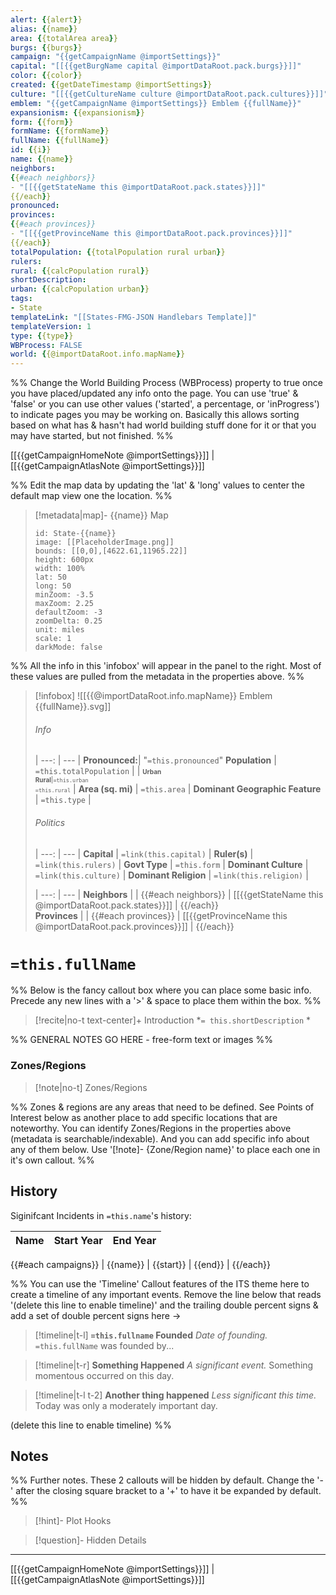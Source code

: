 ```yaml
---
alert: {{alert}}
alias: {{name}}
area: {{totalArea area}}
burgs: {{burgs}}
campaign: "{{getCampaignName @importSettings}}"
capital: "[[{{getBurgName capital @importDataRoot.pack.burgs}}]]"
color: {{color}}
created: {{getDateTimestamp @importSettings}}
culture: "[[{{getCultureName culture @importDataRoot.pack.cultures}}]]"
emblem: "{{getCampaignName @importSettings}} Emblem {{fullName}}"
expansionism: {{expansionism}}
form: {{form}}
formName: {{formName}}
fullName: {{fullName}}
id: {{i}}
name: {{name}}
neighbors: 
{{#each neighbors}}
- "[[{{getStateName this @importDataRoot.pack.states}}]]"
{{/each}}
pronounced:
provinces:
{{#each provinces}}
- "[[{{getProvinceName this @importDataRoot.pack.provinces}}]]"
{{/each}}
totalPopulation: {{totalPopulation rural urban}}
rulers:
rural: {{calcPopulation rural}}
shortDescription:
urban: {{calcPopulation urban}}
tags:
- State
templateLink: "[[States-FMG-JSON Handlebars Template]]"
templateVersion: 1
type: {{type}}
WBProcess: FALSE
world: {{@importDataRoot.info.mapName}}
---
```

%% Change the World Building Process (WBProcess) property to true once you have placed/updated any info onto the page. You can use 'true' & 'false' or you can use other values ('started', a percentage, or 'inProgress') to indicate pages you may be working on. Basically this allows sorting based on what has & hasn't had world building stuff done for it or that you may have started, but not finished. %%

[[{{getCampaignHomeNote @importSettings}}]] | [[{{getCampaignAtlasNote @importSettings}}]]

%% Edit the map data by updating the 'lat' & 'long' values to center the default map view one the location. %% 

> [!metadata|map]- {{name}} Map
> ```leaflet
> id: State-{{name}}
> image: [[PlaceholderImage.png]]
> bounds: [[0,0],[4622.61,11965.22]]
> height: 600px
> width: 100%
> lat: 50
> long: 50
> minZoom: -3.5
> maxZoom: 2.25
> defaultZoom: -3
> zoomDelta: 0.25
> unit: miles
> scale: 1
> darkMode: false
> ```

%% All the info in this 'infobox' will appear in the panel to the right. Most of these values are pulled from the metadata in the properties above. %%

> [!infobox]
> ![[{{@importDataRoot.info.mapName}} Emblem {{fullName}}.svg]]
> ###### Info
>  |
>  ---: | --- |
>  **Pronounced:**| "`=this.pronounced`"
> **Population** | `=this.totalPopulation` |
>  |  <span style="font-size:x-small">**Urban**<br>**Rural**|`=this.urban`<br>`=this.rural`</span> |
> **Area (sq. mi)** | `=this.area` |
>  **Dominant Geographic Feature** | `=this.type` |
>  
> ###### Politics
>  |
> ---: | --- |
> **Capital** | `=link(this.capital)` |
> **Ruler(s)** | `=link(this.rulers)` |
> **Govt Type** | `=this.form` |
>**Dominant Culture** | `=link(this.culture)` |
> **Dominant Religion** | `=link(this.religion)` |
>
>  |
>  ---: | --- |
>  **Neighbors** |  |
{{#each neighbors}}
>  | [[{{getStateName this @importDataRoot.pack.states}}]] |
{{/each}}  
>  **Provinces** |  |
{{#each provinces}}
>  | [[{{getProvinceName this @importDataRoot.pack.provinces}}]] |
{{/each}}  

# **`=this.fullName`**

%% Below is the fancy callout box where you can place some basic info. Precede any new lines with a '>' & space to place them within the box. %%

> [!recite|no-t text-center]+ Introduction
> *`= this.shortDescription` *

%% GENERAL NOTES GO HERE - free-form text or images %%

### Zones/Regions

> [!note|no-t] Zones/Regions

%% Zones & regions are any areas that need to be defined. See Points of Interest below as another place to add specific locations that are noteworthy. You can identify Zones/Regions in the properties above (metadata is searchable/indexable). And you can add specific info about any of them below. Use '[!note]- {Zone/Region name}' to place each one in it's own callout. %%

## History
Siginifcant Incidents in `=this.name`'s history:

| Name | Start Year | End Year |
| ---- | ---------- | -------- |
{{#each campaigns}} 
| {{name}} | {{start}} | {{end}} |
{{/each}}

%% You can use the 'Timeline' Callout features of the ITS theme here to create a timeline of any important events. Remove the line below that reads '(delete this line to enable timeline)' and the trailing double percent signs & add a set of double percent signs here ->

> [!timeline|t-l] **`=this.fullname` Founded** _Date of founding._
> `=this.fullName` was founded by...

> [!timeline|t-r] **Something Happened** *A significant event.*
> Something momentous occurred on this day.

> [!timeline|t-l t-2] **Another thing happened** *Less significant this time.*
> Today was only a moderately important day.

(delete this line to enable timeline) %%

## Notes

%% Further notes. These 2 callouts will be hidden by default. Change the '-' after the closing square bracket to a '+' to have it be expanded by default. %%

> [!hint]- Plot Hooks
> 

> [!question]- Hidden Details
>

---

[[{{getCampaignHomeNote @importSettings}}]] | [[{{getCampaignAtlasNote @importSettings}}]]